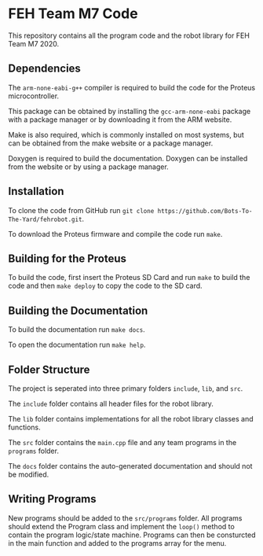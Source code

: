 # FEH Team M7 Code
This repository contains all the program code and the robot library for FEH Team M7 2020.

## Dependencies
The `arm-none-eabi-g++` compiler is required to build the code for the Proteus microcontroller.

This package can be obtained by installing the `gcc-arm-none-eabi` package with a package manager or by downloading it from the ARM website.

Make is also required, which is commonly installed on most systems, but can be obtained from the make website or a package manager.

Doxygen is required to build the documentation. Doxygen can be installed from the website or by using a package manager.

## Installation
To clone the code from GitHub run `git clone https://github.com/Bots-To-The-Yard/fehrobot.git`.

To download the Proteus firmware and compile the code run `make`.

## Building for the Proteus
To build the code, first insert the Proteus SD Card and run `make` to build the code and then `make deploy` to copy the code to the SD card.

## Building the Documentation
To build the documentation run `make docs`.

To open the documentation run `make help`.

## Folder Structure
The project is seperated into three primary folders `include`, `lib`, and `src`.

The `include` folder contains all header files for the robot library.

The `lib` folder contains implementations for all the robot library classes and functions.

The `src` folder contains the `main.cpp` file and any team programs in the `programs` folder.

The `docs` folder contains the auto-generated documentation and should not be modified.

## Writing Programs
New programs should be added to the `src/programs` folder. All programs should extend the Program class and implement the `loop()` method to contain the program logic/state machine. Programs can then be consturcted in the main function and added to the programs array for the menu.